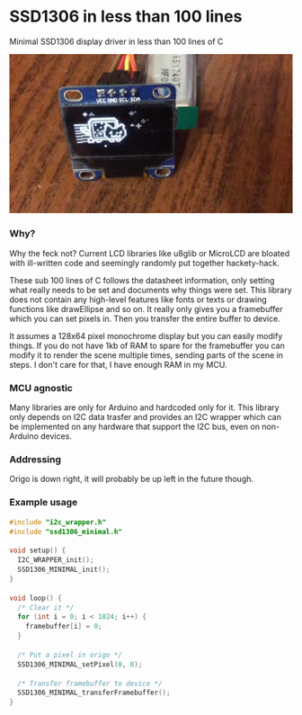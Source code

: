 # SSD1306 in less than 100 lines
Minimal SSD1306 display driver in less than 100 lines of C

![](disp.jpg)

### Why?
Why the feck not? Current LCD libraries like u8glib or MicroLCD are bloated with ill-written code and seemingly randomly put together hackety-hack.

These sub 100 lines of C follows the datasheet information, only setting what really needs to be set and documents why things were set. This library does not contain any high-level features like fonts or texts or drawing functions like drawEllipse and so on. It really only gives you a framebuffer which you can set pixels in. Then you transfer the entire buffer to device.

It assumes a 128x64 pixel monochrome display but you can easily modify things. If you do not have 1kb of RAM to spare for the framebuffer you can modify it to render the scene multiple times, sending parts of the scene in steps. I don't care for that, I have enough RAM in my MCU.

### MCU agnostic
Many libraries are only for Arduino and hardcoded only for it. This library only depends on I2C data trasfer and provides an I2C wrapper which can be implemented on any hardware that support the I2C bus, even on non-Arduino devices.

### Addressing
Origo is down right, it will probably be up left in the future though.

### Example usage
```c
#include "i2c_wrapper.h"
#include "ssd1306_minimal.h"

void setup() {
  I2C_WRAPPER_init();
  SSD1306_MINIMAL_init();
}

void loop() {
  /* Clear it */
  for (int i = 0; i < 1024; i++) {
    framebuffer[i] = 0;
  }
  
  /* Put a pixel in origo */
  SSD1306_MINIMAL_setPixel(0, 0);
  
  /* Transfer framebuffer to device */
  SSD1306_MINIMAL_transferFramebuffer();
}
```
